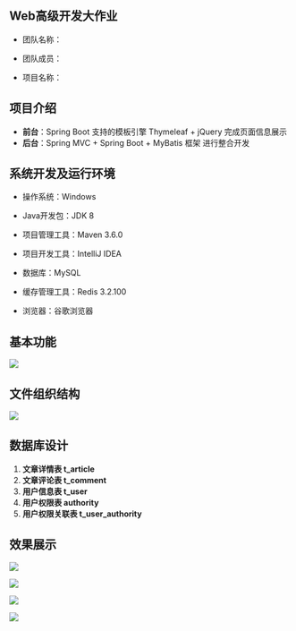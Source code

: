##  Web高级开发大作业



* 团队名称：

* 团队成员：

* 项目名称：

  

## 项目介绍

  * **前台**：Spring Boot 支持的模板引擎 Thymeleaf + jQuery 完成页面信息展示
  * **后台**：Spring MVC + Spring Boot + MyBatis 框架 进行整合开发

## 系统开发及运行环境

  * 操作系统：Windows

  * Java开发包：JDK 8
  * 项目管理工具：Maven  3.6.0
  * 项目开发工具：IntelliJ IDEA
  * 数据库：MySQL
  * 缓存管理工具：Redis  3.2.100
  * 浏览器：谷歌浏览器

## 基本功能

![](pic/01.jpg)

## 文件组织结构

![](pic/02.jpg)

## 数据库设计

1. **文章详情表 t_article**
2. **文章评论表 t_comment**
3. **用户信息表 t_user**
4. **用户权限表  authority**
5. **用户权限关联表  t_user_authority**

## 效果展示

![](pic/04.jpg)

![](pic/05.jpg)

![](pic/06.jpg)

![](pic/07.jpg)

